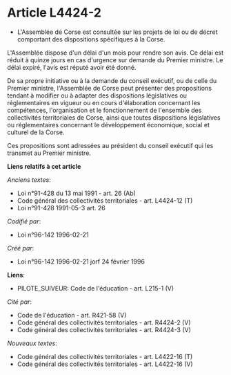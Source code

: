 # Article L4424-2

- L'Assemblée de Corse est consultée sur les projets de loi ou de décret comportant des dispositions spécifiques à la Corse.

L'Assemblée dispose d'un délai d'un mois pour rendre son avis. Ce délai est réduit à quinze jours en cas d'urgence sur
demande du Premier ministre. Le délai expiré, l'avis est réputé avoir été donné.

De sa propre initiative ou à la demande du conseil exécutif, ou de celle du Premier ministre, l'Assemblée de Corse peut
présenter des propositions tendant à modifier ou à adapter des dispositions législatives ou réglementaires en vigueur ou en
cours d'élaboration concernant les compétences, l'organisation et le fonctionnement de l'ensemble des collectivités
territoriales de Corse, ainsi que toutes dispositions législatives ou réglementaires concernant le développement économique,
social et culturel de la Corse.

Ces propositions sont adressées au président du conseil exécutif qui les transmet au Premier ministre.

**Liens relatifs à cet article**

_Anciens textes_:

  - Loi n°91-428 du 13 mai 1991 - art. 26 (Ab)
  - Code général des collectivités territoriales - art. L4424-12 (T)
  - Loi n°91-428 1991-05-3 art. 26

_Codifié par_:

  - Loi n°96-142 1996-02-21

_Créé par_:

  - Loi n°96-142 1996-02-21 jorf 24 février 1996

**Liens**:

  - PILOTE_SUIVEUR: Code de l'éducation - art. L215-1 (V)

_Cité par_:

  - Code de l'éducation - art. R421-58 (V)
  - Code général des collectivités territoriales - art. R4424-2 (V)
  - Code général des collectivités territoriales - art. R4424-3 (V)

_Nouveaux textes_:

  - Code général des collectivités territoriales - art. L4422-16 (T)
  - Code général des collectivités territoriales - art. L4422-16 (V)
